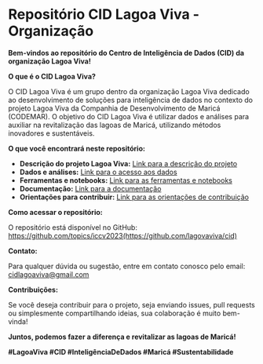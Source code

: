 # Repositório CID Lagoa Viva - Organização

**Bem-vindos ao repositório do Centro de Inteligência de Dados (CID) da organização Lagoa Viva!**

**O que é o CID Lagoa Viva?**

O CID Lagoa Viva é um grupo dentro da organização Lagoa Viva dedicado ao desenvolvimento de soluções para inteligência de dados no contexto do projeto Lagoa Viva da Companhia de Desenvolvimento de Maricá (CODEMAR). O objetivo do CID Lagoa Viva é utilizar dados e análises para auxiliar na revitalização das lagoas de Maricá, utilizando métodos inovadores e sustentáveis.

**O que você encontrará neste repositório:**

* **Descrição do projeto Lagoa Viva:** [Link para a descrição do projeto](https://codemar-sa.com.br/lagoa-vica/)
* **Dados e análises:** [Link para o acesso aos dados](https://codemar-sa.com.br/lagoa-vica/)
* **Ferramentas e notebooks:** [Link para as ferramentas e notebooks](https://codemar-sa.com.br/lagoa-vica/)
* **Documentação:** [Link para a documentação](https://codemar-sa.com.br/lagoa-vica/)
* **Orientações para contribuir:** [Link para as orientações de contribuição](https://codemar-sa.com.br/lagoa-vica/)

**Como acessar o repositório:**

O repositório está disponível no GitHub: https://github.com/topics/iccv2023(https://github.com/lagovaviva/cid)

**Contato:**

Para qualquer dúvida ou sugestão, entre em contato conosco pelo email: cidlagoaviva@gmail.com

**Contribuições:**

Se você deseja contribuir para o projeto, seja enviando issues, pull requests ou simplesmente compartilhando ideias, sua colaboração é muito bem-vinda!

**Juntos, podemos fazer a diferença e revitalizar as lagoas de Maricá!**

**#LagoaViva #CID #InteligênciaDeDados #Maricá #Sustentabilidade**

